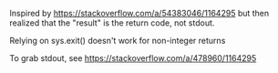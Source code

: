 
Inspired by
https://stackoverflow.com/a/54383046/1164295
but then realized that the "result" is the return code, not stdout.

Relying on sys.exit() doesn't work for non-integer returns

To grab stdout, see
https://stackoverflow.com/a/478960/1164295
